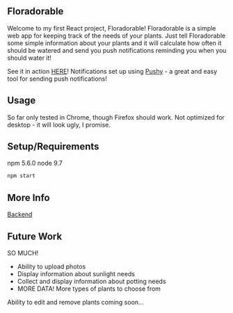 ## Floradorable
Welcome to my first React project, Floradorable! Floradorable is a simple web app for keeping track of the needs of your plants. Just tell Floradorable some simple information about your plants and it will calculate how often it should be watered and send you push notifications reminding you when you should water it!


See it in action [HERE](http://floradorable.demifili.com/)!
Notifications set up using [Pushy](pushy.me) - a great and easy tool for sending push notifications!

## Usage
So far only tested in Chrome, though Firefox should work. Not optimized for desktop - it will look ugly, I promise.

## Setup/Requirements
npm 5.6.0
node 9.7
```bash
npm start
```

## More Info
[Backend](https://github.com/DemiFilippou/floradorable)

## Future Work
SO MUCH!
- Ability to upload photos
- Display information about sunlight needs
- Collect and display information about potting needs
- MORE DATA! More types of plants to choose from

Ability to edit and remove plants coming soon...
